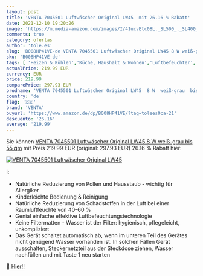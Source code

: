 ```yaml
---
layout: post
title: 'VENTA 7045501 Luftwäscher Original LW45  mit 26.16 % Rabatt'
date: 2021-12-10 19:20:26
image: 'https://m.media-amazon.com/images/I/41ucvEtc08L._SL500_._SL400_.jpg'
comments: true
category: ofertas
author: 'tole.es'
slug: 'B008HP41VE-de VENTA 7045501 Luftwäscher Original LW45 8 W weiß-grau bis...'
sku: 'B008HP41VE-de'
tags: [ 'Heizen & Kühlen','Küche, Haushalt & Wohnen','Luftbefeuchter','venta', ]
actualPrice: 219.99 EUR
currency: EUR
price: 219.99
comparePrice: 297.93 EUR
prodname: 'VENTA 7045501 Luftwäscher Original LW45  8 W  weiß-grau  bis 55 qm'
country: 'de'
flag: '🇩🇪'
brand: 'VENTA'
buyurl: 'https://www.amazon.de/dp/B008HP41VE/?tag=tolees0ca-21'
descuento: '26.16'
average: '219.99'
---
```


Sie können [VENTA 7045501 Luftwäscher Original LW45  8 W  weiß-grau  bis 55 qm](https://www.amazon.de/dp/B008HP41VE/?tag=tolees0ca-21) mit Preis 219.99 EUR (original: 297.93 EUR) 26.16 % Rabatt hier:

[![VENTA 7045501 Luftwäscher Original LW45 ](https://m.media-amazon.com/images/I/41ucvEtc08L._SL500_._SL400_.jpg)](https://www.amazon.de/dp/B008HP41VE/?tag=tolees0ca-21)

ℹ️:

- Natürliche Reduzierung von Pollen und Hausstaub - wichtig für Allergiker
- Kinderleichte Bedienung & Reinigung
- Natürliche Reduzierung von Schadstoffen in der Luft bei einer Raumluftfeuchte von 40–60 %
- Genial einfache effektive Luftbefeuchtungstechnologie
- Keine Filtermatten - Wasser ist der Filter: hygienisch, pflegeleicht, unkompliziert
- Das Gerät schaltet automatisch ab, wenn im unteren Teil des Gerätes nicht genügend Wasser vorhanden ist. In solchen Fällen Gerät ausschalten, Steckernetzteil aus der Steckdose ziehen, Wasser nachfüllen und mit Taste 1 neu starten

[🛒 Hier!!](https://www.amazon.de/dp/B008HP41VE/?tag=tolees0ca-21)
